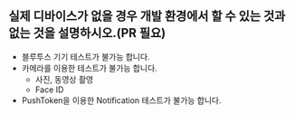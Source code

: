 ## 실제 디바이스가 없을 경우 개발 환경에서 할 수 있는 것과 없는 것을 설명하시오.(PR 필요)



- 블루투스 기기 테스트가 불가능 합니다.
- 카메라를 이용한 테스트가 불가능 합니다. 
  - 사진, 동영상 촬영
  - Face ID
- PushToken을 이용한 Notification 테스트가 불가능 합니다.